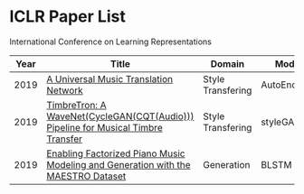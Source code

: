 # ICLR Paper List
International Conference on Learning Representations

|   Year | Title                                                                                                                        | Domain            | Model       |
|--------|------------------------------------------------------------------------------------------------------------------------------|-------------------|-------------|
|   2019 | [A Universal Music Translation Network](https://openreview.net/pdf?id=HJGkisCcKm)                                            | Style Transfering | AutoEncoder |
|   2019 | [TimbreTron: A WaveNet(CycleGAN(CQT(Audio))) Pipeline for Musical Timbre Transfer](https://openreview.net/pdf?id=S1lvm305YQ) | Style Transfering | styleGAN    |
|   2019 | [Enabling Factorized Piano Music Modeling and Generation with the MAESTRO Dataset](https://openreview.net/pdf?id=r1lYRjC9F7) | Generation        | BLSTM       |
